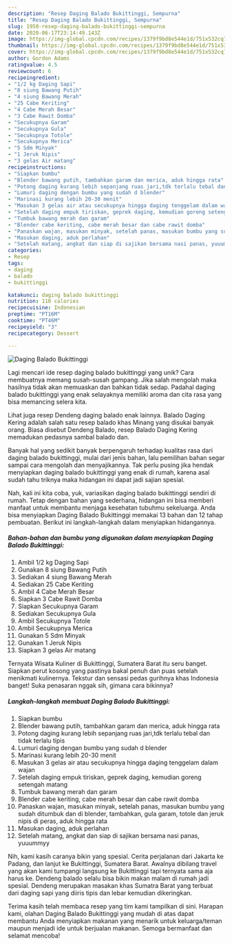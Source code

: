 ```yaml
---
description: "Resep Daging Balado Bukittinggi, Sempurna"
title: "Resep Daging Balado Bukittinggi, Sempurna"
slug: 1950-resep-daging-balado-bukittinggi-sempurna
date: 2020-06-17T23:14:49.143Z
image: https://img-global.cpcdn.com/recipes/1379f9bd8e544e1d/751x532cq70/daging-balado-bukittinggi-foto-resep-utama.jpg
thumbnail: https://img-global.cpcdn.com/recipes/1379f9bd8e544e1d/751x532cq70/daging-balado-bukittinggi-foto-resep-utama.jpg
cover: https://img-global.cpcdn.com/recipes/1379f9bd8e544e1d/751x532cq70/daging-balado-bukittinggi-foto-resep-utama.jpg
author: Gordon Adams
ratingvalue: 4.5
reviewcount: 6
recipeingredient:
- "1/2 kg Daging Sapi"
- "8 siung Bawang Putih"
- "4 siung Bawang Merah"
- "25 Cabe Keriting"
- "4 Cabe Merah Besar"
- "3 Cabe Rawit Domba"
- "Secukupnya Garam"
- "Secukupnya Gula"
- "Secukupnya Totole"
- "Secukupnya Merica"
- "5 Sdm Minyak"
- "1 Jeruk Nipis"
- "3 gelas Air matang"
recipeinstructions:
- "Siapkan bumbu"
- "Blender bawang putih, tambahkan garam dan merica, aduk hingga rata"
- "Potong daging kurang lebih sepanjang ruas jari,tdk terlalu tebal dan tidak terlalu tipis"
- "Lumuri daging dengan bumbu yang sudah d blender"
- "Marinasi kurang lebih 20-30 menit"
- "Masukan 3 gelas air atau secukupnya hingga daging tenggelam dalam wajan"
- "Setelah daging empuk tiriskan, geprek daging, kemudian goreng setengah matang"
- "Tumbuk bawang merah dan garam"
- "Blender cabe keriting, cabe merah besar dan cabe rawit domba"
- "Panaskan wajan, masukan minyak, setelah panas, masukan bumbu yang sudah ditumbuk dan di blender, tambahkan, gula garam, totole dan jeruk nipis di peras, aduk hingga rata"
- "Masukan daging, aduk perlahan"
- "Setelah matang, angkat dan siap di sajikan bersama nasi panas, yuuummyy"
categories:
- Resep
tags:
- daging
- balado
- bukittinggi

katakunci: daging balado bukittinggi 
nutrition: 110 calories
recipecuisine: Indonesian
preptime: "PT16M"
cooktime: "PT46M"
recipeyield: "3"
recipecategory: Dessert

---
```



![Daging Balado Bukittinggi](https://img-global.cpcdn.com/recipes/1379f9bd8e544e1d/751x532cq70/daging-balado-bukittinggi-foto-resep-utama.jpg)

Lagi mencari ide resep daging balado bukittinggi yang unik? Cara membuatnya memang susah-susah gampang. Jika salah mengolah maka hasilnya tidak akan memuaskan dan bahkan tidak sedap. Padahal daging balado bukittinggi yang enak selayaknya memiliki aroma dan cita rasa yang bisa memancing selera kita.

Lihat juga resep Dendeng daging balado enak lainnya. Balado Daging Kering adalah salah satu resep balado khas Minang yang disukai banyak orang. Biasa disebut Dendeng Balado, resep Balado Daging Kering memadukan pedasnya sambal balado dan.

Banyak hal yang sedikit banyak berpengaruh terhadap kualitas rasa dari daging balado bukittinggi, mulai dari jenis bahan, lalu pemilihan bahan segar sampai cara mengolah dan menyajikannya. Tak perlu pusing jika hendak menyiapkan daging balado bukittinggi yang enak di rumah, karena asal sudah tahu triknya maka hidangan ini dapat jadi sajian spesial.


Nah, kali ini kita coba, yuk, variasikan daging balado bukittinggi sendiri di rumah. Tetap dengan bahan yang sederhana, hidangan ini bisa memberi manfaat untuk membantu menjaga kesehatan tubuhmu sekeluarga. Anda bisa menyiapkan Daging Balado Bukittinggi memakai 13 bahan dan 12 tahap pembuatan. Berikut ini langkah-langkah dalam menyiapkan hidangannya.

<!--inarticleads1-->

##### Bahan-bahan dan bumbu yang digunakan dalam menyiapkan Daging Balado Bukittinggi:

1. Ambil 1/2 kg Daging Sapi
1. Gunakan 8 siung Bawang Putih
1. Sediakan 4 siung Bawang Merah
1. Sediakan 25 Cabe Keriting
1. Ambil 4 Cabe Merah Besar
1. Siapkan 3 Cabe Rawit Domba
1. Siapkan Secukupnya Garam
1. Sediakan Secukupnya Gula
1. Ambil Secukupnya Totole
1. Ambil Secukupnya Merica
1. Gunakan 5 Sdm Minyak
1. Gunakan 1 Jeruk Nipis
1. Siapkan 3 gelas Air matang


Ternyata Wisata Kuliner di Bukittinggi, Sumatera Barat itu seru banget. Siapkan perut kosong yang pastinya bakal penuh dan puas setelah menikmati kulinernya. Tekstur dan sensasi pedas gurihnya khas Indonesia banget! Suka penasaran nggak sih, gimana cara bikinnya? 

<!--inarticleads2-->

##### Langkah-langkah membuat Daging Balado Bukittinggi:

1. Siapkan bumbu
1. Blender bawang putih, tambahkan garam dan merica, aduk hingga rata
1. Potong daging kurang lebih sepanjang ruas jari,tdk terlalu tebal dan tidak terlalu tipis
1. Lumuri daging dengan bumbu yang sudah d blender
1. Marinasi kurang lebih 20-30 menit
1. Masukan 3 gelas air atau secukupnya hingga daging tenggelam dalam wajan
1. Setelah daging empuk tiriskan, geprek daging, kemudian goreng setengah matang
1. Tumbuk bawang merah dan garam
1. Blender cabe keriting, cabe merah besar dan cabe rawit domba
1. Panaskan wajan, masukan minyak, setelah panas, masukan bumbu yang sudah ditumbuk dan di blender, tambahkan, gula garam, totole dan jeruk nipis di peras, aduk hingga rata
1. Masukan daging, aduk perlahan
1. Setelah matang, angkat dan siap di sajikan bersama nasi panas, yuuummyy


Nih, kami kasih caranya bikin yang spesial. Cerita perjalanan dari Jakarta ke Padang, dan lanjut ke Bukittinggi, Sumatera Barat. Awalnya dibilang travel yang akan kami tumpangi langsung ke Bukittinggi tapi ternyata sama aja harus ke. Dendeng balado selalu bisa bikin makan malam di rumah jadi spesial. Dendeng merupakan masakan khas Sumatra Barat yang terbuat dari daging sapi yang diiris tipis dan lebar kemudian dikeringkan. 

Terima kasih telah membaca resep yang tim kami tampilkan di sini. Harapan kami, olahan Daging Balado Bukittinggi yang mudah di atas dapat membantu Anda menyiapkan makanan yang menarik untuk keluarga/teman maupun menjadi ide untuk berjualan makanan. Semoga bermanfaat dan selamat mencoba!
